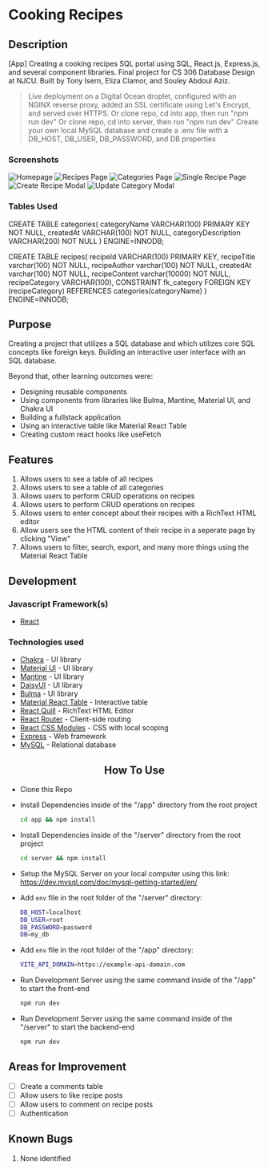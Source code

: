 # Cooking Recipes

## Description

[App] Creating a cooking recipes SQL portal using SQL, React.js, Express.js, and several component libraries. Final project for CS 306 Database Design at NJCU. Built by Tony Isern, Eliza Clamor, and Souley Abdoul Aziz. 

> Live deployment on a Digital Ocean droplet, configured with an NGINX reverse proxy, added an SSL certificate using Let's Encrypt, and served over HTTPS.
> Or clone repo, cd into app, then run "npm run dev"
> Or clone repo, cd into server, then run "npm run dev"
> Create your own local MySQL database and create a .env file with a DB_HOST, DB_USER, DB_PASSWORD, and DB properties

### Screenshots

![Homepage](https://user-images.githubusercontent.com/36343664/209451935-dfc8a494-a537-43db-87d9-67503bf1650b.png)
![Recipes Page](https://user-images.githubusercontent.com/36343664/209451944-b1e65be3-7514-4ae9-b09f-0e63e45ca467.png)
![Categories Page](https://user-images.githubusercontent.com/36343664/209451949-162a8261-a547-4951-9407-bca89346c5c9.png)
![Single Recipe Page](https://user-images.githubusercontent.com/36343664/209451953-21609535-91f7-4fc8-802b-92eb8d98a807.png)
![Create Recipe Modal](https://user-images.githubusercontent.com/36343664/209451954-f2ed3c71-8289-442e-acc9-190bdc06f44b.png)
![Update Category Modal](https://user-images.githubusercontent.com/36343664/209451955-7810f7b9-1abd-4d74-8edc-6831f0346a0c.png)

### Tables Used

CREATE TABLE categories(
	categoryName VARCHAR(100) PRIMARY KEY NOT NULL,
createdAt VARCHAR(100) NOT NULL,
categoryDescription VARCHAR(200) NOT NULL
) ENGINE=INNODB;

CREATE TABLE recipes(
	recipeId VARCHAR(100) PRIMARY KEY,
	recipeTitle varchar(100) NOT NULL,
recipeAuthor varchar(100) NOT NULL,
createdAt varchar(100) NOT NULL,
recipeContent varchar(10000) NOT NULL,
recipeCategory VARCHAR(100),
	CONSTRAINT fk_category
	FOREIGN KEY (recipeCategory)
    	REFERENCES categories(categoryName)
) ENGINE=INNODB; 


## Purpose

Creating a project that utilizes a SQL database and which utilizes core SQL concepts like foreign keys. Building an interactive user interface with an SQL database.

Beyond that, other learning outcomes were:

- Designing reusable components
- Using components from libraries like Bulma, Mantine, Material UI, and Chakra UI
- Building a fullstack application
- Using an interactive table like Material React Table
- Creating custom react hooks like useFetch


## Features

1. Allows users to see a table of all recipes
2. Allows users to see a table of all categories
3. Allows users to perform CRUD operations on recipes
4. Allows users to perform CRUD operations on recipes
5. Allows users to enter concept about their recipes with a RichText HTML editor
6. Allow users see the HTML content of their recipe in a seperate page by clicking "View"
7. Allows users to filter, search, export, and many more things using the Material React Table

## Development

### Javascript Framework(s)

- [React](https://github.com/facebook/create-react-app)
### Technologies used

- [Chakra](https://chakra-ui.com/) - UI library
- [Material UI](https://mui.com/) - UI library
- [Mantine](https://mantine.dev/) - UI library
- [DaisyUI](https://daisyui.com/) - UI library
- [Bulma](https://bulma.io/) - UI library
- [Material React Table](https://www.material-react-table.com/) - Interactive table
- [React Quill](https://zenoamaro.github.io/react-quill/) - RichText HTML Editor
- [React Router](https://reactrouter.com/en/main) - Client-side routing
- [React CSS Modules](https://github.com/gajus/react-css-modules) - CSS with local scoping
- [Express](https://expressjs.com/) - Web framework
- [MySQL](https://www.mysql.com/) - Relational database

<h2 style='width:100%;text-align:center'>How To Use</h2>

- Clone this Repo
- Install Dependencies inside of the "/app" directory from the root project

  ```bash
  cd app && npm install
  ```
  
- Install Dependencies inside of the "/server" directory from the root project

  ```bash
  cd server && npm install
  ```
  
- Setup the MySQL Server on your local computer using this link: https://dev.mysql.com/doc/mysql-getting-started/en/

- Add `env` file in the root folder of the "/server" directory:

  ```bash
  DB_HOST=localhost
  DB_USER=root
  DB_PASSWORD=password
  DB=my_db
  ```
- Add `env` file in the root folder of the "/app" directory:

  ```bash
  VITE_API_DOMAIN=https://example-api-domain.com
  ```

- Run Development Server using the same command inside of the "/app" to start the front-end

  ```bash
  npm run dev
  ```
  
  
- Run Development Server using the same command inside of the "/server" to start the backend-end

  ```bash
  npm run dev
  ```

## Areas for Improvement

* [ ] Create a comments table
* [ ] Allow users to like recipe posts
* [ ] Allow users to comment on recipe posts
* [ ] Authentication

## Known Bugs

1. None identified
